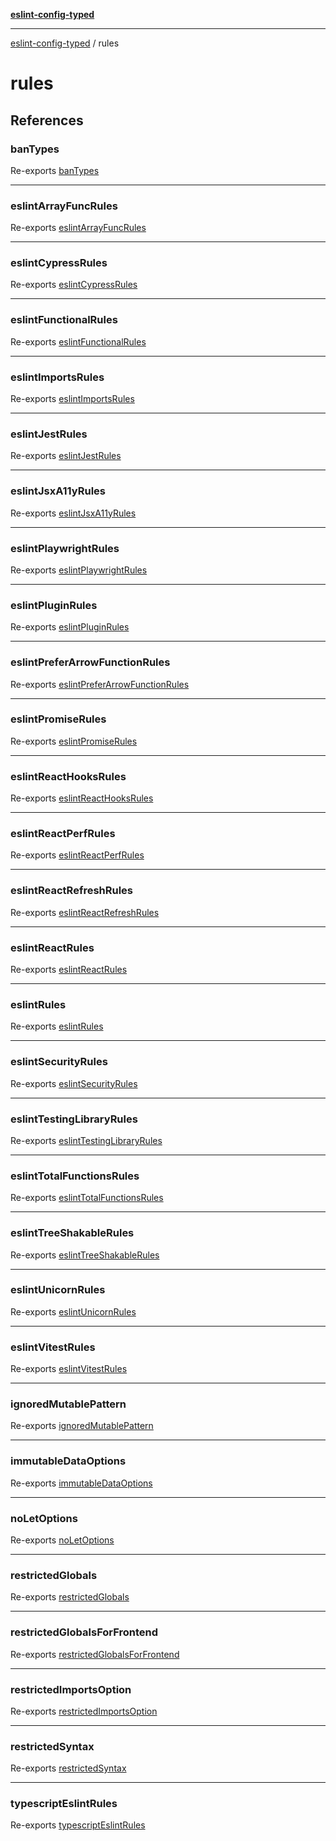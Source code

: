 [**eslint-config-typed**](README.md)

---

[eslint-config-typed](README.md) / rules

# rules

## References

### banTypes

Re-exports [banTypes](rules/typescript-eslint-rules.md#bantypes)

---

### eslintArrayFuncRules

Re-exports [eslintArrayFuncRules](rules/eslint-array-func-rules.md#eslintarrayfuncrules)

---

### eslintCypressRules

Re-exports [eslintCypressRules](rules/eslint-cypress-rules.md#eslintcypressrules)

---

### eslintFunctionalRules

Re-exports [eslintFunctionalRules](rules/eslint-functional-rules.md#eslintfunctionalrules)

---

### eslintImportsRules

Re-exports [eslintImportsRules](rules/eslint-import-rules.md#eslintimportsrules)

---

### eslintJestRules

Re-exports [eslintJestRules](rules/eslint-jest-rules.md#eslintjestrules)

---

### eslintJsxA11yRules

Re-exports [eslintJsxA11yRules](rules/eslint-jsx-a11y-rules.md#eslintjsxa11yrules)

---

### eslintPlaywrightRules

Re-exports [eslintPlaywrightRules](rules/eslint-playwright-rules.md#eslintplaywrightrules)

---

### eslintPluginRules

Re-exports [eslintPluginRules](rules/eslint-plugin-rules.md#eslintpluginrules)

---

### eslintPreferArrowFunctionRules

Re-exports [eslintPreferArrowFunctionRules](rules/eslint-prefer-arrow-functions-rules.md#eslintpreferarrowfunctionrules)

---

### eslintPromiseRules

Re-exports [eslintPromiseRules](rules/eslint-promise-rules.md#eslintpromiserules)

---

### eslintReactHooksRules

Re-exports [eslintReactHooksRules](rules/eslint-react-hooks-rules.md#eslintreacthooksrules)

---

### eslintReactPerfRules

Re-exports [eslintReactPerfRules](rules/eslint-react-perf-rules.md#eslintreactperfrules)

---

### eslintReactRefreshRules

Re-exports [eslintReactRefreshRules](rules/eslint-react-refresh-rules.md#eslintreactrefreshrules)

---

### eslintReactRules

Re-exports [eslintReactRules](rules/eslint-react-rules.md#eslintreactrules)

---

### eslintRules

Re-exports [eslintRules](rules/eslint-rules.md#eslintrules)

---

### eslintSecurityRules

Re-exports [eslintSecurityRules](rules/eslint-security-rules.md#eslintsecurityrules)

---

### eslintTestingLibraryRules

Re-exports [eslintTestingLibraryRules](rules/eslint-testing-library-rules.md#eslinttestinglibraryrules)

---

### eslintTotalFunctionsRules

Re-exports [eslintTotalFunctionsRules](rules/eslint-total-functions-rules.md#eslinttotalfunctionsrules)

---

### eslintTreeShakableRules

Re-exports [eslintTreeShakableRules](rules/eslint-tree-shakable-rules.md#eslinttreeshakablerules)

---

### eslintUnicornRules

Re-exports [eslintUnicornRules](rules/eslint-unicorn-rules.md#eslintunicornrules)

---

### eslintVitestRules

Re-exports [eslintVitestRules](rules/eslint-vitest-rules.md#eslintvitestrules)

---

### ignoredMutablePattern

Re-exports [ignoredMutablePattern](rules/eslint-functional-rules.md#ignoredmutablepattern)

---

### immutableDataOptions

Re-exports [immutableDataOptions](rules/eslint-functional-rules.md#immutabledataoptions)

---

### noLetOptions

Re-exports [noLetOptions](rules/eslint-functional-rules.md#noletoptions)

---

### restrictedGlobals

Re-exports [restrictedGlobals](rules/eslint-rules.md#restrictedglobals)

---

### restrictedGlobalsForFrontend

Re-exports [restrictedGlobalsForFrontend](rules/eslint-rules.md#restrictedglobalsforfrontend)

---

### restrictedImportsOption

Re-exports [restrictedImportsOption](rules/typescript-eslint-rules.md#restrictedimportsoption)

---

### restrictedSyntax

Re-exports [restrictedSyntax](rules/eslint-rules.md#restrictedsyntax)

---

### typescriptEslintRules

Re-exports [typescriptEslintRules](rules/typescript-eslint-rules.md#typescripteslintrules)
